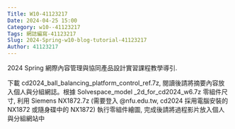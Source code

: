 ```yaml
---
Title: W10-41123217
Date: 2024-04-25 15:00
Category: w10--41123217
Tags: 網誌編寫-41123217
Slug: 2024-Spring-w10-blog-tutorial-41123217
Author: 41123217
---
```


2024 Spring 網際內容管理與協同產品設計實習課程教學導引.
<!-- PELICAN_END_SUMMARY -->

下載 cd2024_ball_balancing_platform_control_ref.7z, 閱讀後請將摘要內容放入個人與分組網誌。根據 Solvespace_model _2d_for_cd2024_w6.7z 零組件尺寸, 利用 Siemens NX1872.7z (需要登入 @nfu.edu.tw, cd2024 採用電腦安裝的 NX1872 或隨身碟中的 NX1872) 執行零組件繪圖, 完成後請將過程影片放入個人與分組網站中